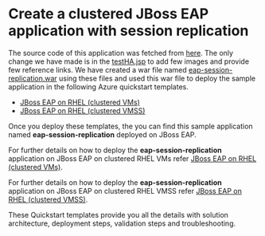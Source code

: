 Create a clustered JBoss EAP application with session replication
===================


The source code of this application was fetched from [here](https://github.com/danieloh30/eap-session-replication). The only change we have made is in the [testHA.jsp](https://github.com/Azure/rhel-jboss-templates/blob/master/eap-session-replication/target/testHA.jsp) to add few images and provide few reference links. We have created a war file named [eap-session-replication.war](https://github.com/Azure/rhel-jboss-templates/blob/master/eap-session-replication/target/eap-session-replication.war) using these files and used this war file to deploy the sample application in the following Azure quickstart templates.

* <a href="https://github.com/Azure/azure-quickstart-templates/tree/master/jboss-eap-clustered-multivm-rhel" target="_blank"> JBoss EAP on RHEL (clustered VMs)</a>
* <a href="https://github.com/Azure/azure-quickstart-templates/tree/master/jboss-eap-clustered-vmss-rhel" target="_blank"> JBoss EAP on RHEL (clustered VMSS)</a>

Once you deploy these templates, the you can find this sample application named **eap-session-replication** deployed on JBoss EAP.

For further details on how to deploy the **eap-session-replication** application on JBoss EAP on clustered RHEL VMs refer [JBoss EAP on RHEL (clustered VMs)](https://github.com/Azure/azure-quickstart-templates/tree/master/jboss-eap-clustered-multivm-rhel).

For further details on how to deploy the **eap-session-replication** application on JBoss EAP on clustered RHEL VMSS refer [JBoss EAP on RHEL (clustered VMSS)](https://github.com/Azure/azure-quickstart-templates/tree/master/jboss-eap-clustered-vmss-rhel).

These Quickstart templates provide you all the details with solution architecture, deployment steps, validation steps and troubleshooting.